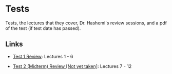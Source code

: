 # Tests
Tests, the lectures that they cover, Dr. Hashemi's review sessions, and a pdf of the test (if test date has passed).

## Links 
- [Test 1 Review](./tests/test_1): Lectures 1 - 6
  
- [Test 2 (Midterm) Review [Not yet taken]](): Lectures 7 - 12
